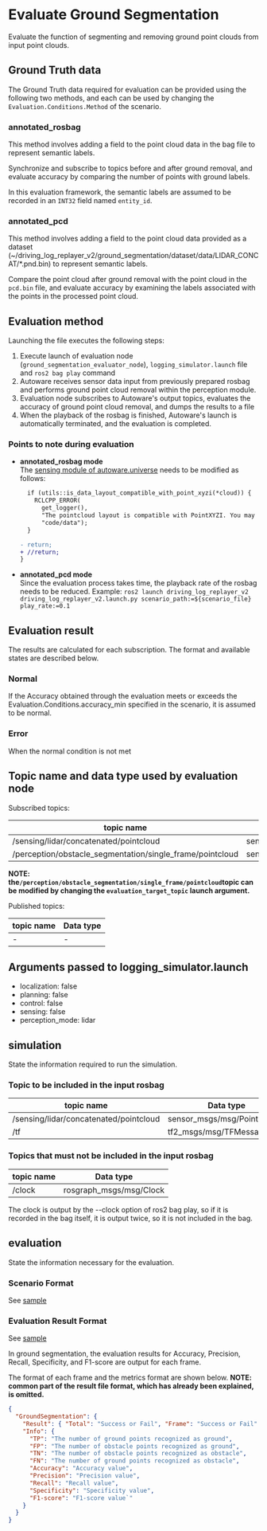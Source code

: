 # Evaluate Ground Segmentation

Evaluate the function of segmenting and removing ground point clouds from input point clouds.

## Ground Truth data

The Ground Truth data required for evaluation can be provided using the following two methods, and each can be used by changing the `Evaluation.Conditions.Method` of the scenario.

### annotated_rosbag

This method involves adding a field to the point cloud data in the bag file to represent semantic labels.

Synchronize and subscribe to topics before and after ground removal, and evaluate accuracy by comparing the number of points with ground labels.

In this evaluation framework, the semantic labels are assumed to be recorded in an `INT32` field named `entity_id`.

### annotated_pcd

This method involves adding a field to the point cloud data provided as a dataset (~/driving_log_replayer_v2/ground_segmentation/dataset/data/LIDAR_CONCAT/\*.pnd.bin) to represent semantic labels.

Compare the point cloud after ground removal with the point cloud in the `pcd.bin` file, and evaluate accuracy by examining the labels associated with the points in the processed point cloud.

## Evaluation method

Launching the file executes the following steps:

1. Execute launch of evaluation node (`ground_segmentation_evaluator_node`), `logging_simulator.launch` file and `ros2 bag play` command
2. Autoware receives sensor data input from previously prepared rosbag and performs ground point cloud removal within the perception module.
3. Evaluation node subscribes to Autoware's output topics, evaluates the accuracy of ground point cloud removal, and dumps the results to a file
4. When the playback of the rosbag is finished, Autoware's launch is automatically terminated, and the evaluation is completed.

### Points to note during evaluation

- **annotated_rosbag mode**  
   The [sensing module of autoware.universe](https://github.com/autowarefoundation/autoware.universe/blob/main/sensing/autoware_pointcloud_preprocessor/src/filter.cpp#L386-L394) needs to be modified as follows:

  ```diff
    if (utils::is_data_layout_compatible_with_point_xyzi(*cloud)) {
      RCLCPP_ERROR(
        get_logger(),
        "The pointcloud layout is compatible with PointXYZI. You may be using legacy "
        "code/data");
    }

  - return;
  + //return;
  }
  ```

- **annotated_pcd mode**  
   Since the evaluation process takes time, the playback rate of the rosbag needs to be reduced.
  Example:
  `ros2 launch driving_log_replayer_v2 driving_log_replayer_v2.launch.py scenario_path:=${scenario_file} play_rate:=0.1`

## Evaluation result

The results are calculated for each subscription. The format and available states are described below.

### Normal

If the Accuracy obtained through the evaluation meets or exceeds the Evaluation.Conditions.accuracy_min specified in the scenario, it is assumed to be normal.

### Error

When the normal condition is not met

## Topic name and data type used by evaluation node

Subscribed topics:

| topic name                                                | Data type                   |
| --------------------------------------------------------- | --------------------------- |
| /sensing/lidar/concatenated/pointcloud 　　               | sensor_msgs/msg/PointCloud2 |
| /perception/obstacle_segmentation/single_frame/pointcloud | sensor_msgs/msg/PointCloud2 |

**NOTE: the`/perception/obstacle_segmentation/single_frame/pointcloud`topic can be modified by changing the `evaluation_target_topic` launch argument.**

Published topics:

| topic name | Data type |
| ---------- | --------- |
| -          | -         |

## Arguments passed to logging_simulator.launch

- localization: false
- planning: false
- control: false
- sensing: false
- perception_mode: lidar

## simulation

State the information required to run the simulation.

### Topic to be included in the input rosbag

| topic name                             | Data type                   |
| -------------------------------------- | --------------------------- |
| /sensing/lidar/concatenated/pointcloud | sensor_msgs/msg/PointCloud2 |
| /tf                                    | tf2_msgs/msg/TFMessage      |

### Topics that must not be included in the input rosbag

| topic name | Data type               |
| ---------- | ----------------------- |
| /clock     | rosgraph_msgs/msg/Clock |

The clock is output by the --clock option of ros2 bag play, so if it is recorded in the bag itself, it is output twice, so it is not included in the bag.

## evaluation

State the information necessary for the evaluation.

### Scenario Format

See [sample](https://github.com/tier4/driving_log_replayer_v2/blob/develop/sample/ground_segmentation/scenario.ja.yaml)

### Evaluation Result Format

See [sample](https://github.com/tier4/driving_log_replayer_v2/blob/develop/sample/ground_segmentation/result.json)

In ground segmentation, the evaluation results for Accuracy, Precision, Recall, Specificity, and F1-score are output for each frame.

The format of each frame and the metrics format are shown below.
**NOTE: common part of the result file format, which has already been explained, is omitted.**

```json
{
  "GroundSegmentation": {
    "Result": { "Total": "Success or Fail", "Frame": "Success or Fail" },
    "Info": {
      "TP": "The number of ground points recognized as ground",
      "FP": "The number of obstacle points recognized as ground",
      "TN": "The number of obstacle points recognized as obstacle",
      "FN": "The number of ground points recognized as obstacle",
      "Accuracy": "Accuracy value",
      "Precision": "Precision value",
      "Recall": "Recall value",
      "Specificity": "Specificity value",
      "F1-score": "F1-score value`"
    }
  }
}
```
